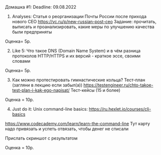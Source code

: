 Домашка #1:
Deadline:  09.08.2022

1. Analyses: Статья о реорганизации Почты России после прихода нового CEO https://vc.ru/p/new-russian-post-ceo
Задание: прочитать, выписать и проанализировать, какие меры по улучшению качества были предприняты 

Оценка= 5p.

2. Like 5: 
Что такое DNS (Domain Name System) и в чём разница протоколов HTTP/HTTPS и их версий - краткое эссе, своими словами

Оценка= 5p. 

3. Как можно протестировать гимнастические кольца? 
Тест-план (загляни в лекцию если забыл(а))
https://testengineer.ru/chto-takoe-test-plan-i-kak-ego-napisat/
Тест-кейсы (15 и более)
 
Оценка = 10p.

4. Just do it: 
Unix command-line basics:
	https://ru.hexlet.io/courses/cli-basics


https://www.codecademy.com/learn/learn-the-command-line
Тут карту надо привязать и успеть отвязать, чтобы денег не списали

Прислать скриншот с результатом

Оценка = 10p.
